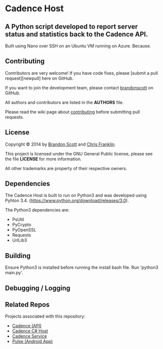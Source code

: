 Cadence Host
==========

A Python script developed to report server status and statistics back to the Cadence API.
------------------------------------------------------

Built using Nano over SSH on an Ubuntu VM running on Azure. Because.

Contributing
------------

Contributors are very welcome! If you have code fixes, please [submit a pull request][newpull] here on GitHub.

If you want to join the development team, please contact [brandonscott][bs] on GitHub.

All authors and contributors are listed in the **AUTHORS** file.

Please read the wiki page about [contributing][contrib] before submitting pull requests.

License
-------

Copyright &copy; 2014 by [Brandon Scott][bs] and [Chris Franklin][cwf].

This project is licensed under the GNU General Public license, please see the file **LICENSE** for more information.
 
All other trademarks are property of their respective owners.

Dependencies
------------

The Cadence Host is built to run on Python3 and was developed using Pyhton 3.4. (https://www.python.org/download/releases/3.0).

The Python3 dependencies are:
 * PsUtil
 * PyCrypto
 * PyOpenSSL
 * Requests
 * UrlLib3

Building
--------

Ensure Python3 is installed before running the install bash file.
Run 'python3 main.py'.

Debugging / Logging
-------------------


Related Repos
--------

Projects associated with this repository:

 * [Cadence (API)][capi]
 * [Cadence C# Host][cshost]
 * [Cadence Service][csrv]
 * [Pulse (Android App)][pulse]

 
[bs]: https://github.com/brandonscott
[capi]: https://github.com/brandonscott/cadence
[contrib]: ../../wiki/Contributing
[cshost]: https://github.com/brandonscott/cadence-host
[csrv]: https://github.com/brandonscott/cadence-service
[cwf]: https://github.com/cwfranklin
[pulse]: https://github.com/brandonscott/pulse